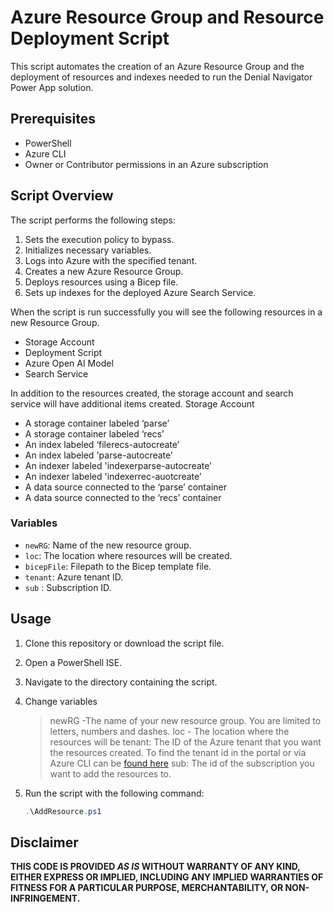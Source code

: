 # Azure Resource Group and Resource Deployment Script  
  
This script automates the creation of an Azure Resource Group and the deployment of resources and indexes needed to run the Denial Navigator Power App solution. 
  
## Prerequisites  
  
- PowerShell  
- Azure CLI  
- Owner or Contributor permissions in an Azure subscription
  
## Script Overview  
  
The script performs the following steps:  
  
1. Sets the execution policy to bypass.  
2. Initializes necessary variables.  
3. Logs into Azure with the specified tenant.  
4. Creates a new Azure Resource Group.  
5. Deploys resources using a Bicep file.  
6. Sets up indexes for the deployed Azure Search Service.  

When the script is run successfully you will see the following resources in a new Resource Group.
-	Storage Account
-	Deployment Script
-	Azure Open AI Model
-	Search Service

In addition to the resources created, the storage account and search service will have additional items created.
Storage Account
-	A storage container labeled ‘parse’
-	A storage container labeled ‘recs’
-	An index labeled ‘filerecs-autocreate’
-	An index labeled 'parse-autocreate’
-	An indexer labeled 'indexerparse-autocreate’
-	An indexer labeled 'indexerrec-auotcreate’
-	A data source connected to the ‘parse’ container
-	A data source connected to the ‘recs’ container

### Variables  
  
- `newRG`: Name of the new resource group.  
- `loc`: The location where resources will be created.  
- `bicepFile`: Filepath to the Bicep template file.  
- `tenant`: Azure tenant ID. 
- `sub` : Subscription ID. 
  
  
## Usage  
  
1. Clone this repository or download the script file.  
2. Open a PowerShell ISE.  
3. Navigate to the directory containing the script.  
4. Change variables 
    > newRG -The name of your new resource group. You are limited to letters, numbers and dashes. 
    > loc - The location where the resources will be 
    > tenant: The ID of the Azure tenant that you want the resources created. To find the tenant id in the portal or via Azure CLI can be [found here](https://learn.microsoft.com/en-us/azure/azure-portal/get-subscription-tenant-id)
    > sub: The id of the subscription you want to add the resources to. 
 
5. Run the script with the following command:  
  
    ```powershell  
    .\AddResource.ps1  
    ```  
  
## Disclaimer

**THIS CODE IS PROVIDED *AS IS* WITHOUT WARRANTY OF ANY KIND, EITHER EXPRESS OR IMPLIED, INCLUDING ANY IMPLIED WARRANTIES OF FITNESS FOR A PARTICULAR PURPOSE, MERCHANTABILITY, OR NON-INFRINGEMENT.** 